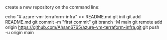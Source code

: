 create a new repository on the command line:

echo "# azure-vm-terraform-infra" >> README.md
git init
git add README.md
git commit -m "first commit"
git branch -M main
git remote add origin https://github.com/Ahsan6765/azure-vm-terraform-infra.git
git push -u origin main